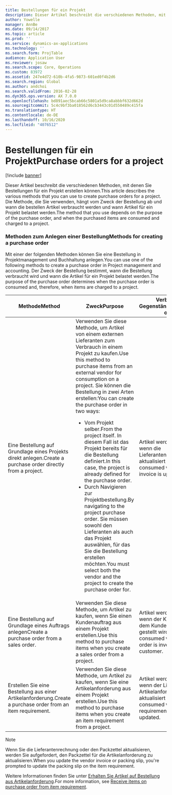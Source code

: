```yaml
---
title: Bestellungen für ein Projekt
description: Dieser Artikel beschreibt die verschiedenen Methoden, mit denen Sie Bestellungen für ein Projekt erstellen können. Die Methode, die Sie verwenden, hängt vom Zweck der Bestellung ab und wann die bestellen Artikel verbraucht werden und wann Artikel für ein Projekt belastet werden.
author: Yowelle
manager: AnnBe
ms.date: 09/14/2017
ms.topic: article
ms.prod: ''
ms.service: dynamics-ax-applications
ms.technology: ''
ms.search.form: ProjTable
audience: Application User
ms.reviewer: josaw
ms.search.scope: Core, Operations
ms.custom: 83972
ms.assetid: 247e4d72-610b-4fa5-9873-601ed0f4b2d6
ms.search.region: Global
ms.author: andchoi
ms.search.validFrom: 2016-02-28
ms.dyn365.ops.version: AX 7.0.0
ms.openlocfilehash: bd891aec5bcab66c5801a5d9ca8abbbf632d662d
ms.sourcegitcommit: 5c4c9bf3ba018562d6cb3443c01d550489c415fa
ms.translationtype: HT
ms.contentlocale: de-DE
ms.lasthandoff: 10/16/2020
ms.locfileid: "4076512"
---
```

# <a name="purchase-orders-for-a-project"></a><span data-ttu-id="614ff-104">Bestellungen für ein Projekt</span><span class="sxs-lookup"><span data-stu-id="614ff-104">Purchase orders for a project</span></span>

[!include [banner](../includes/banner.md)]

<span data-ttu-id="614ff-105">Dieser Artikel beschreibt die verschiedenen Methoden, mit denen Sie Bestellungen für ein Projekt erstellen können.</span><span class="sxs-lookup"><span data-stu-id="614ff-105">This article describes the various methods that you can use to create purchase orders for a project.</span></span> <span data-ttu-id="614ff-106">Die Methode, die Sie verwenden, hängt vom Zweck der Bestellung ab und wann die bestellen Artikel verbraucht werden und wann Artikel für ein Projekt belastet werden.</span><span class="sxs-lookup"><span data-stu-id="614ff-106">The method that you use depends on the purpose of the purchase order, and when the purchased items are consumed and charged to a project.</span></span>

### <a name="methods-for-creating-a-purchase-order"></a><span data-ttu-id="614ff-107">Methoden zum Anlegen einer Bestellung</span><span class="sxs-lookup"><span data-stu-id="614ff-107">Methods for creating a purchase order</span></span>

<span data-ttu-id="614ff-108">Mit einer der folgenden Methoden können Sie eine Bestellung in Projektmanagement und Buchhaltung anlegen.</span><span class="sxs-lookup"><span data-stu-id="614ff-108">You can use one of the following methods to create a purchase order in Project management and accounting.</span></span> <span data-ttu-id="614ff-109">Der Zweck der Bestellung bestimmt, wann die Bestellung verbraucht wird und wann die Artikel für ein Projekt belastet werden.</span><span class="sxs-lookup"><span data-stu-id="614ff-109">The purpose of the purchase order determines when the purchase order is consumed and, therefore, when items are charged to a project.</span></span>

<table>
<colgroup>
<col width="33%" />
<col width="33%" />
<col width="33%" />
</colgroup>
<thead>
<tr class="header">
<th><span data-ttu-id="614ff-110">Methode</span><span class="sxs-lookup"><span data-stu-id="614ff-110">Method</span></span></th>
<th><span data-ttu-id="614ff-111">Zweck</span><span class="sxs-lookup"><span data-stu-id="614ff-111">Purpose</span></span></th>
<th><span data-ttu-id="614ff-112">Verbrauch von Gegenständen</span><span class="sxs-lookup"><span data-stu-id="614ff-112">Consumption of items</span></span></th>
</tr>
</thead>
<tbody>
<tr class="odd">
<td><span data-ttu-id="614ff-113">Eine Bestellung auf Grundlage eines Projekts direkt anlegen.</span><span class="sxs-lookup"><span data-stu-id="614ff-113">Create a purchase order directly from a project.</span></span></td>
<td><span data-ttu-id="614ff-114">Verwenden Sie diese Methode, um Artikel von einem externen Lieferanten zum Verbrauch in einem Projekt zu kaufen.</span><span class="sxs-lookup"><span data-stu-id="614ff-114">Use this method to purchase items from an external vendor for consumption on a project.</span></span> <span data-ttu-id="614ff-115">Sie können die Bestellung in zwei Arten erstellen:</span><span class="sxs-lookup"><span data-stu-id="614ff-115">You can create the purchase order in two ways:</span></span>
<ul>
<li><span data-ttu-id="614ff-116">Vom Projekt selber.</span><span class="sxs-lookup"><span data-stu-id="614ff-116">From the project itself.</span></span> <span data-ttu-id="614ff-117">In diesem Fall ist das Projekt bereits für die Bestellung definiert.</span><span class="sxs-lookup"><span data-stu-id="614ff-117">In this case, the project is already defined for the purchase order.</span></span></li>
<li><span data-ttu-id="614ff-118">Durch Navigieren zur Projektbestellung.</span><span class="sxs-lookup"><span data-stu-id="614ff-118">By navigating to the project purchase order.</span></span> <span data-ttu-id="614ff-119">Sie müssen sowohl den Lieferanten als auch das Projekt auswählen, für das Sie die Bestellung erstellen möchten.</span><span class="sxs-lookup"><span data-stu-id="614ff-119">You must select both the vendor and the project to create the purchase order for.</span></span></li>
</ul></td>
<td><span data-ttu-id="614ff-120">Artikel werden verbraucht, wenn die Lieferantenrechnung aktualisiert wird.</span><span class="sxs-lookup"><span data-stu-id="614ff-120">Items are consumed when the vendor invoice is updated.</span></span></td>
</tr>
<tr class="even">
<td><span data-ttu-id="614ff-121">Eine Bestellung auf Grundlage eines Auftrags anlegen</span><span class="sxs-lookup"><span data-stu-id="614ff-121">Create a purchase order from a sales order.</span></span></td>
<td><span data-ttu-id="614ff-122">Verwenden Sie diese Methode, um Artikel zu kaufen, wenn Sie einen Kundenauftrag aus einem Projekt erstellen.</span><span class="sxs-lookup"><span data-stu-id="614ff-122">Use this method to purchase items when you create a sales order from a project.</span></span></td>
<td><span data-ttu-id="614ff-123">Artikel werden verbraucht, wenn der Kundenauftrag dem Kunden in Rechnung gestellt wird.</span><span class="sxs-lookup"><span data-stu-id="614ff-123">Items are consumed when the sales order is invoiced to the customer.</span></span></td>
</tr>
<tr class="odd">
<td><span data-ttu-id="614ff-124">Erstellen Sie eine Bestellung aus einer Artikelanforderung.</span><span class="sxs-lookup"><span data-stu-id="614ff-124">Create a purchase order from an item requirement.</span></span></td>
<td><span data-ttu-id="614ff-125">Verwenden Sie diese Methode, um Artikel zu kaufen, wenn Sie eine Artikelanforderung aus einem Projekt erstellen.</span><span class="sxs-lookup"><span data-stu-id="614ff-125">Use this method to purchase items when you create an item requirement from a project.</span></span></td>
<td><span data-ttu-id="614ff-126">Artikel werden verbraucht, wenn der Lieferschein der Artikelanforderung aktualisiert wird.</span><span class="sxs-lookup"><span data-stu-id="614ff-126">Items are consumed when the item requirement packing slip is updated.</span></span></td>
</tr>
</tbody>
</table>

> [!NOTE] 
> <span data-ttu-id="614ff-127">Wenn Sie die Lieferantenrechnung oder den Packzettel aktualisieren, werden Sie aufgefordert, den Packzettel für die Artikelanforderung zu aktualisieren.</span><span class="sxs-lookup"><span data-stu-id="614ff-127">When you update the vendor invoice or packing slip, you're prompted to update the packing slip on the item requirement.</span></span>

<span data-ttu-id="614ff-128">Weitere Informationen finden Sie unter [Erhalten Sie Artikel auf Bestellung aus Artikelanforderung](tasks/receive-items-purchase-order-item-requirement.md).</span><span class="sxs-lookup"><span data-stu-id="614ff-128">For more information, see [Receive items on purchase order from item requirement](tasks/receive-items-purchase-order-item-requirement.md).</span></span>

